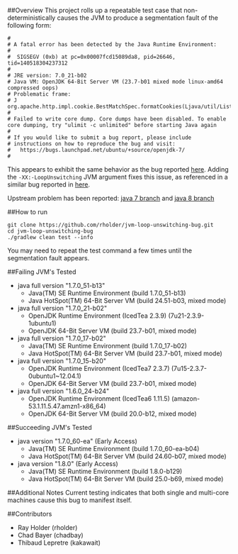 ##Overview
This project rolls up a repeatable test case that non-deterministically causes
the JVM to produce a segmentation fault of the following form:

    #
    # A fatal error has been detected by the Java Runtime Environment:
    #
    #  SIGSEGV (0xb) at pc=0x00007fcd15089da8, pid=26646, tid=140518304237312
    #
    # JRE version: 7.0_21-b02
    # Java VM: OpenJDK 64-Bit Server VM (23.7-b01 mixed mode linux-amd64 compressed oops)
    # Problematic frame:
    # J  org.apache.http.impl.cookie.BestMatchSpec.formatCookies(Ljava/util/List;)Ljava/util/List;
    #
    # Failed to write core dump. Core dumps have been disabled. To enable core dumping, try "ulimit -c unlimited" before starting Java again
    #
    # If you would like to submit a bug report, please include
    # instructions on how to reproduce the bug and visit:
    #   https://bugs.launchpad.net/ubuntu/+source/openjdk-7/
    #

This appears to exhibit the same behavior as the bug reported [here](https://code.google.com/p/crawler4j/issues/detail?id=136).
Adding the `-XX:-LoopUnswitching` JVM argument fixes this issue, as referenced
in a similar bug reported in [here](https://issues.apache.org/jira/browse/HTTPCLIENT-1173).

Upstream problem has been reported: [java 7 branch](http://bugs.java.com/view_bug.do?bug_id=8025398) and [java 8 branch](http://bugs.java.com/view_bug.do?bug_id=8021898)

##How to run
```
git clone https://github.com/rholder/jvm-loop-unswitching-bug.git
cd jvm-loop-unswitching-bug
./gradlew clean test --info
```
You may need to repeat the test command a few times until the segmentation fault
appears.

##Failing JVM's Tested
* java full version "1.7.0_51-b13"
  * Java(TM) SE Runtime Environment (build 1.7.0_51-b13)
  * Java HotSpot(TM) 64-Bit Server VM (build 24.51-b03, mixed mode)
* java full version "1.7.0_21-b02"
  * OpenJDK Runtime Environment (IcedTea 2.3.9) (7u21-2.3.9-1ubuntu1)
  * OpenJDK 64-Bit Server VM (build 23.7-b01, mixed mode)
* java full version "1.7.0_17-b02"
  * Java(TM) SE Runtime Environment (build 1.7.0_17-b02)
  * Java HotSpot(TM) 64-Bit Server VM (build 23.7-b01, mixed mode)
* java full version "1.7.0_15-b20"
  * OpenJDK Runtime Environment (IcedTea7 2.3.7) (7u15-2.3.7-0ubuntu1~12.04.1)
  * OpenJDK 64-Bit Server VM (build 23.7-b01, mixed mode)
* java full version "1.6.0_24-b24"
  * OpenJDK Runtime Environment (IcedTea6 1.11.5) (amazon-53.1.11.5.47.amzn1-x86_64)
  * OpenJDK 64-Bit Server VM (build 20.0-b12, mixed mode)

##Succeeding JVM's Tested
* java version "1.7.0_60-ea" (Early Access)
  * Java(TM) SE Runtime Environment (build 1.7.0_60-ea-b04)
  * Java HotSpot(TM) 64-Bit Server VM (build 24.60-b07, mixed mode)
* java version "1.8.0" (Early Access)
  * Java(TM) SE Runtime Environment (build 1.8.0-b129)
  * Java HotSpot(TM) 64-Bit Server VM (build 25.0-b69, mixed mode)

##Additional Notes
Current testing indicates that both single and multi-core machines cause this
bug to manifest itself.

##Contributors
* Ray Holder (rholder)
* Chad Bayer (chadbay)
* Thibaud Lepretre (kakawait)
